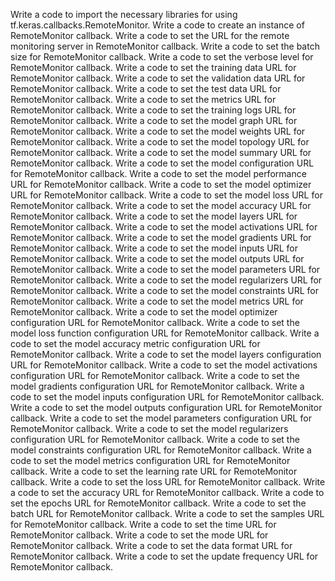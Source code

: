 Write a code to import the necessary libraries for using tf.keras.callbacks.RemoteMonitor.
Write a code to create an instance of RemoteMonitor callback.
Write a code to set the URL for the remote monitoring server in RemoteMonitor callback.
Write a code to set the batch size for RemoteMonitor callback.
Write a code to set the verbose level for RemoteMonitor callback.
Write a code to set the training data URL for RemoteMonitor callback.
Write a code to set the validation data URL for RemoteMonitor callback.
Write a code to set the test data URL for RemoteMonitor callback.
Write a code to set the metrics URL for RemoteMonitor callback.
Write a code to set the training logs URL for RemoteMonitor callback.
Write a code to set the model graph URL for RemoteMonitor callback.
Write a code to set the model weights URL for RemoteMonitor callback.
Write a code to set the model topology URL for RemoteMonitor callback.
Write a code to set the model summary URL for RemoteMonitor callback.
Write a code to set the model configuration URL for RemoteMonitor callback.
Write a code to set the model performance URL for RemoteMonitor callback.
Write a code to set the model optimizer URL for RemoteMonitor callback.
Write a code to set the model loss URL for RemoteMonitor callback.
Write a code to set the model accuracy URL for RemoteMonitor callback.
Write a code to set the model layers URL for RemoteMonitor callback.
Write a code to set the model activations URL for RemoteMonitor callback.
Write a code to set the model gradients URL for RemoteMonitor callback.
Write a code to set the model inputs URL for RemoteMonitor callback.
Write a code to set the model outputs URL for RemoteMonitor callback.
Write a code to set the model parameters URL for RemoteMonitor callback.
Write a code to set the model regularizers URL for RemoteMonitor callback.
Write a code to set the model constraints URL for RemoteMonitor callback.
Write a code to set the model metrics URL for RemoteMonitor callback.
Write a code to set the model optimizer configuration URL for RemoteMonitor callback.
Write a code to set the model loss function configuration URL for RemoteMonitor callback.
Write a code to set the model accuracy metric configuration URL for RemoteMonitor callback.
Write a code to set the model layers configuration URL for RemoteMonitor callback.
Write a code to set the model activations configuration URL for RemoteMonitor callback.
Write a code to set the model gradients configuration URL for RemoteMonitor callback.
Write a code to set the model inputs configuration URL for RemoteMonitor callback.
Write a code to set the model outputs configuration URL for RemoteMonitor callback.
Write a code to set the model parameters configuration URL for RemoteMonitor callback.
Write a code to set the model regularizers configuration URL for RemoteMonitor callback.
Write a code to set the model constraints configuration URL for RemoteMonitor callback.
Write a code to set the model metrics configuration URL for RemoteMonitor callback.
Write a code to set the learning rate URL for RemoteMonitor callback.
Write a code to set the loss URL for RemoteMonitor callback.
Write a code to set the accuracy URL for RemoteMonitor callback.
Write a code to set the epochs URL for RemoteMonitor callback.
Write a code to set the batch URL for RemoteMonitor callback.
Write a code to set the samples URL for RemoteMonitor callback.
Write a code to set the time URL for RemoteMonitor callback.
Write a code to set the mode URL for RemoteMonitor callback.
Write a code to set the data format URL for RemoteMonitor callback.
Write a code to set the update frequency URL for RemoteMonitor callback.